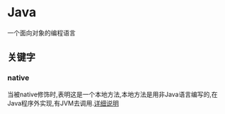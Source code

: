 # Java
一个面向对象的编程语言

## 关键字

### native

当被native修饰时,表明这是一个本地方法,本地方法是用非Java语言编写的,在Java程序外实现,有JVM去调用.[详细说明](https://blog.csdn.net/wike163/article/details/6635321)